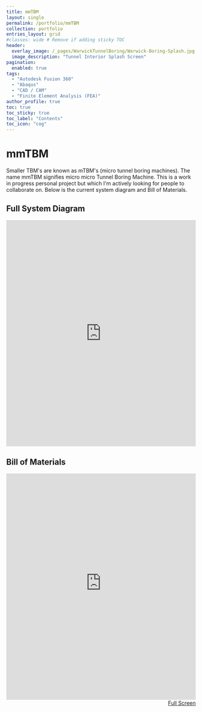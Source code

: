 ```yaml
---
title: mmTBM
layout: single
permalink: /portfolio/mmTBM
collection: portfolio
entries_layout: grid
#classes: wide # Remove if adding sticky TOC
header:
  overlay_image: /_pages/WarwickTunnelBoring/Warwick-Boring-Splash.jpg
  image_description: "Tunnel Interior Splash Screen"
pagination: 
  enabled: true
tags:
  - "Autodesk Fusion 360"
  - "Abaqus"
  - "CAD / CAM"
  - "Finite Element Analysis (FEA)"
author_profile: true
toc: true
toc_sticky: true
toc_label: "Contents"
toc_icon: "cog"
---
```


# mmTBM
Smaller TBM's are known as mTBM's (micro tunnel boring machines). The name mmTBM signifies micro micro Tunnel Boring Machine. This is a work in progress personal project but which I'm actively looking for people to collaborate on. Below is the current system diagram and Bill of Materials.
<!-- &nbsp; -->
## Full System Diagram
<iframe width="100%" height="600px" src="https://miro.com/app/live-embed/uXjVKhzd89w=/?moveToViewport=-2685,346,3771,1821&embedId=247916403664" frameborder="0" scrolling="no" allow="fullscreen; clipboard-read; clipboard-write" allowfullscreen></iframe>

## Bill of Materials
<iframe width="100%" height="600px" frameborder="0" scrolling="yes" src="https://livewarwickac-my.sharepoint.com/:x:/r/personal/u2262212_live_warwick_ac_uk/_layouts/15/Doc.aspx?sourcedoc=%7Beaa44c83-1180-4018-9436-eeb97115be10%7D&action=embedview&ActiveCell=%27BOM%27!A2&wdHideGridlines=True&wdHideHeaders=True&wdDownloadButton=True&wdInConfigurator=True"></iframe>
<div style="text-align: right;">
    <a class="btn btn--primary" href="https://livewarwickac-my.sharepoint.com/:x:/r/personal/u2262212_live_warwick_ac_uk/_layouts/15/Doc.aspx?sourcedoc=%7Beaa44c83-1180-4018-9436-eeb97115be10%7D&action=view" target="_blank">Full Screen</a>
</div>